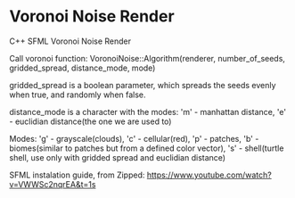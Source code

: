 # Voronoi Noise Render

C++ SFML Voronoi Noise Render

Call voronoi function: VoronoiNoise::Algorithm(renderer, number_of_seeds, gridded_spread, distance_mode, mode)

gridded_spread is a boolean parameter, which spreads the seeds evenly when true, and randomly when false.

distance_mode is a character with the modes: 'm' - manhattan distance, 'e' - euclidian distance(the one we are used to)

Modes: 'g' - grayscale(clouds), 'c' - cellular(red), 'p' - patches, 'b' - biomes(similar to patches but from a defined color vector), 's' - shell(turtle shell, use only with gridded spread and euclidian distance)

SFML instalation guide, from Zipped: https://www.youtube.com/watch?v=VWWSc2nqrEA&t=1s
